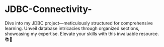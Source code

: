 # JDBC-Connectivity-
Dive into my JDBC project—meticulously structured for comprehensive learning. Unveil database intricacies through organized sections, showcasing my expertise. Elevate your skills with this invaluable resource. 📚💾
